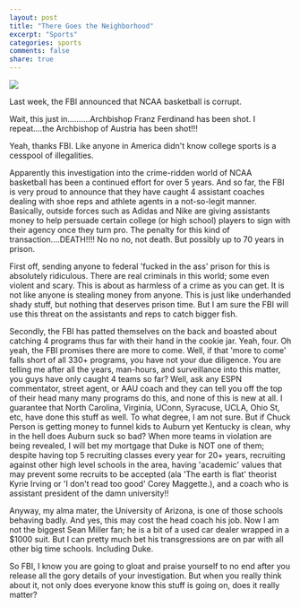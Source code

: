 ```yaml
---
layout: post
title: "There Goes the Neighborhood"
excerpt: "Sports"
categories: sports
comments: false
share: true
---
```


![](https://fm.cnbc.com/applications/cnbc.com/resources/img/editorial/2017/09/26/104733351-RTS1DWOS-joon-kim.600x400.jpg?v=1506459712)


Last week, the FBI announced that NCAA basketball is corrupt. 


Wait, this just in..........Archbishop Franz Ferdinand has been shot. I repeat....the Archbishop of Austria has been shot!!!


Yeah, thanks FBI. Like anyone in America didn't know college sports is a cesspool of illegalities. 


Apparently this investigation into the crime-ridden world of NCAA basketball has been a continued effort for over 5 years. And so far, the FBI is very proud to announce that they have caught 4 assistant coaches dealing with shoe reps and athlete agents in a not-so-legit manner. Basically, outside forces such as Adidas and Nike are giving assistants money to help persuade certain college (or high school) players to sign with their agency once they turn pro. The penalty for this kind of transaction....DEATH!!!! No no no, not death. But possibly up to 70 years in prison.


First off, sending anyone to federal 'fucked in the ass' prison for this is absolutely ridiculous. There are real criminals in this world; some even violent and scary. This is about as harmless of a crime as you can get. It is not like anyone is stealing money from anyone. This is just like underhanded shady stuff, but nothing that deserves prison time. But I am sure the FBI will use this threat on the assistants and reps to catch bigger fish.


Secondly, the FBI has patted themselves on the back and boasted about catching 4 programs thus far with their hand in the cookie jar. Yeah, four. Oh yeah, the FBI promises there are more to come. Well, if that 'more to come' falls short of all 330+ programs, you have not your due diligence. You are telling me after all the years, man-hours, and surveillance into this matter, you guys have only caught 4 teams so far? Well, ask any ESPN commentator, street agent, or AAU coach and they can tell you off the top of their head many many programs do this, and none of this is new at all. I guarantee that North Carolina, Virginia, UConn, Syracuse, UCLA, Ohio St, etc, have done this stuff as well. To what degree, I am not sure. But if Chuck Person is getting money to funnel kids to Auburn yet Kentucky is clean, why in the hell does Auburn suck so bad? When more teams in violation are being revealed, I will bet my mortgage that Duke is NOT one of them; despite having top 5 recruiting classes every year for 20+ years, recruiting against other high level schools in the area, having 'academic' values that may prevent some recruits to be accepted (ala 'The earth is flat' theorist Kyrie Irving or 'I don't read too good' Corey Maggette.), and a coach who is assistant president of the damn university!! 


Anyway, my alma mater, the University of Arizona, is one of those schools behaving badly. And yes, this may cost the head coach his job. Now I am not the biggest Sean Miller fan; he is a bit of a used car dealer wrapped in a $1000 suit. But I can pretty much bet his transgressions are on par with all other big time schools. Including Duke.


So FBI, I know you are going to gloat and praise yourself to no end after you release all the gory details of your investigation. But when you really think about it, not only does everyone know this stuff is going on, does it really matter? 








